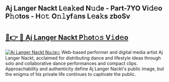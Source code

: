## Aj Langer Nackt L𝚎a𝚔ed N𝚞𝚍e - Part-7YO Vi𝚍𝚎o P𝚑𝚘tos - H𝚘𝚝 O𝚗𝚕yf𝚊ns L𝚎a𝚔s zboSv

# <h2><a href="http://kfdrxkw.oniu.top/?m=Aj+Langer+Nackt">🔗👉 🔴 Aj Langer Nackt P𝚑ot𝚘𝚜 V𝚒d𝚎o</a></h2>

[![Aj Langer Nackt Nu𝚍e𝚜](https://i.imgur.com/0qMVB7G.gif)](http://kfdrxkw.oniu.top/?m=Aj+Langer+Nackt)
Web-based performer and digital media artist Aj Langer Nackt, acclaimed for distributing dance and lifestyle ideas through solo and collaborative dance performances and compact clips. Approachability and authenticity define Aj Langer Nackt's public image, but the enigma of his private life continues to captivate the public.  
